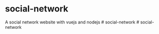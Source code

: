 # social-network
A social network website with vuejs and nodejs
#   s o c i a l - n e t w o r k  
 #   s o c i a l - n e t w o r k  
 